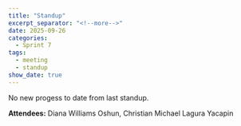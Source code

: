 ```yaml
---
title: "Standup"
excerpt_separator: "<!--more-->"
date: 2025-09-26
categories:
  - Sprint 7
tags:
  - meeting
  - standup
show_date: true
---
```


No new progess to date from last standup.

<!--more-->

**Attendees:** Diana Williams Oshun, Christian Michael Lagura Yacapin
